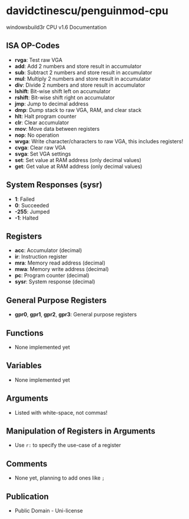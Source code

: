 # davidctinescu/penguinmod-cpu

windowsbuild3r CPU v1.6 Documentation

## ISA OP-Codes
- **rvga**: Test raw VGA
- **add**: Add 2 numbers and store result in accumulator
- **sub**: Subtract 2 numbers and store result in accumulator
- **mul**: Multiply 2 numbers and store result in accumulator
- **div**: Divide 2 numbers and store result in accumulator
- **lshift**: Bit-wise shift left on accumulator
- **rshift**: Bit-wise shift right on accumulator
- **jmp**: Jump to decimal address
- **dmp**: Dump stack to raw VGA, RAM, and clear stack
- **hlt**: Halt program counter
- **clr**: Clear accumulator
- **mov**: Move data between registers
- **nop**: No operation
- **wvga**: Write character/characters to raw VGA, this includes registers!
- **cvga**: Clear raw VGA
- **svga**: Set VGA settings
- **set**: Set value at RAM address (only decimal values)
- **get**: Get value at RAM address (only decimal values)

## System Responses (sysr)
- **1**: Failed
- **0**: Succeeded
- **-255**: Jumped
- **-1**: Halted

## Registers
- **acc**: Accumulator (decimal)
- **ir**: Instruction register
- **mra**: Memory read address (decimal)
- **mwa**: Memory write address (decimal)
- **pc**: Program counter (decimal)
- **sysr**: System response (decimal)

## General Purpose Registers
- **gpr0**, **gpr1**, **gpr2**, **gpr3**: General purpose registers

## Functions
- None implemented yet

## Variables
- None implemented yet

## Arguments
- Listed with white-space, not commas!

## Manipulation of Registers in Arguments
- Use `r:` to specify the use-case of a register

## Comments
- None yet, planning to add ones like `;`

## Publication
- Public Domain - Uni-license
